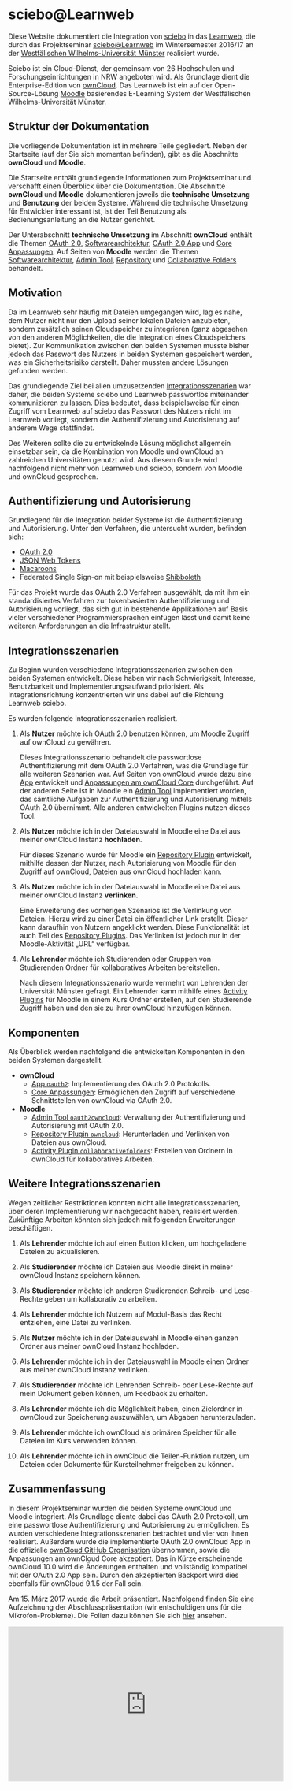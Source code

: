 # sciebo@Learnweb
Diese Website dokumentiert die Integration von [sciebo](https://www.sciebo.de/) in das [Learnweb](https://www.uni-muenster.de/LearnWeb/learnweb2/), die durch das Projektseminar [sciebo@Learnweb](https://www.wi.uni-muenster.de/de/studierende/lehrangebot/227197) im Wintersemester 2016/17 an der [Westfälischen Wilhelms-Universität Münster](http://www.uni-muenster.de/) realisiert wurde.

Sciebo ist ein Cloud-Dienst, der gemeinsam von 26 Hochschulen und Forschungseinrichtungen in NRW angeboten wird. Als Grundlage dient die Enterprise-Edition von [ownCloud](https://owncloud.org/). Das Learnweb ist ein auf der Open-Source-Lösung [Moodle](https://moodle.org/) basierendes E-Learning System der Westfälischen Wilhelms-Universität Münster.

## Struktur der Dokumentation
Die vorliegende Dokumentation ist in mehrere Teile gegliedert. Neben der Startseite (auf der Sie sich momentan befinden), gibt es die Abschnitte **ownCloud** und **Moodle**.

Die Startseite enthält grundlegende Informationen zum Projektseminar und verschafft einen Überblick über die Dokumentation. Die Abschnitte **ownCloud** und **Moodle** dokumentieren jeweils die **technische Umsetzung** und **Benutzung** der beiden Systeme. Während die technische Umsetzung für Entwickler interessant ist, ist der Teil Benutzung als Bedienungsanleitung an die Nutzer gerichtet.

Der Unterabschnitt **technische Umsetzung** im Abschnitt **ownCloud** enthält die Themen [OAuth 2.0](/owncloud/technische-umsetzung/oauth2), [Softwarearchitektur](/owncloud/technische-umsetzung/softwarearchitektur), [OAuth 2.0 App](/owncloud/technische-umsetzung/oauth2-app) und [Core Anpassungen](/owncloud/technische-umsetzung/core-anpassungen). Auf Seiten von **Moodle** werden die Themen [Softwarearchitektur](/moodle/technische-umsetzung/softwarearchitektur), [Admin Tool](/moodle/technische-umsetzung/admin-tool), [Repository](/moodle/technische-umsetzung/repository) und [Collaborative Folders](/moodle/technische-umsetzung/activity) behandelt.

## Motivation
Da im Learnweb sehr häufig mit Dateien umgegangen wird, lag es nahe, dem Nutzer nicht nur den Upload seiner lokalen Dateien anzubieten, sondern zusätzlich seinen Cloudspeicher zu integrieren (ganz abgesehen von den anderen Möglichkeiten, die die Integration eines Cloudspeichers bietet). Zur Kommunikation zwischen den beiden Systemen musste bisher jedoch das Passwort des Nutzers in beiden Systemen gespeichert werden, was ein Sicherheitsrisiko darstellt. Daher mussten andere Lösungen gefunden werden.

Das grundlegende Ziel bei allen umzusetzenden [Integrationsszenarien](#integrationsszenarien) war daher, die beiden Systeme sciebo und Learnweb passwortlos miteinander kommunizieren zu lassen. Dies bedeutet, dass beispielsweise für einen Zugriff vom Learnweb auf sciebo das Passwort des Nutzers nicht im Learnweb vorliegt, sondern die Authentifizierung und Autorisierung auf anderem Wege stattfindet.

Des Weiteren sollte die zu entwickelnde Lösung möglichst allgemein einsetzbar sein, da die Kombination von Moodle und ownCloud an zahlreichen Universitäten genutzt wird. Aus diesem Grunde wird nachfolgend nicht mehr von Learnweb und sciebo, sondern von Moodle und ownCloud gesprochen.

## Authentifizierung und Autorisierung
Grundlegend für die Integration beider Systeme ist die Authentifizierung und Autorisierung. Unter den Verfahren, die untersucht wurden, befinden sich:

* [OAuth 2.0](https://oauth.net/2/)
* [JSON Web Tokens](https://jwt.io/)
* [Macaroons](https://research.google.com/pubs/pub41892.html)
* Federated Single Sign-on mit beispielsweise [Shibboleth](https://shibboleth.net/)

Für das Projekt wurde das OAuth 2.0 Verfahren ausgewählt, da mit ihm ein standardisiertes Verfahren zur tokenbasierten Authentifizierung und
Autorisierung vorliegt, das sich gut in bestehende Applikationen auf Basis vieler verschiedener Programmiersprachen einfügen lässt und damit keine weiteren Anforderungen an die Infrastruktur stellt.

## Integrationsszenarien
Zu Beginn wurden verschiedene Integrationsszenarien zwischen den beiden Systemen entwickelt. Diese haben wir nach Schwierigkeit, Interesse, Benutzbarkeit und Implementierungsaufwand priorisiert. Als Integrationsrichtung konzentrierten wir uns dabei auf die Richtung Learnweb <i class="fa fa-long-arrow-right" aria-hidden="true"></i> sciebo.

Es wurden folgende Integrationsszenarien realisiert.

1. Als **Nutzer** möchte ich OAuth 2.0 benutzen können, um Moodle Zugriff auf ownCloud zu gewähren. <p></p> 
Dieses Integrationsszenario behandelt die passwortlose Authentifizierung mit dem OAuth 2.0 Verfahren, was die Grundlage für alle weiteren Szenarien war. Auf Seiten von ownCloud wurde dazu eine [App](/owncloud/technische-umsetzung/oauth2-app) entwickelt und [Anpassungen am ownCloud Core](owncloud/technische-umsetzung/core-anpassungen) durchgeführt. Auf der anderen Seite ist in Moodle ein [Admin Tool](moodle/technische-umsetzung/admin-tool) implementiert worden, das sämtliche Aufgaben zur Authentifizierung und Autorisierung mittels OAuth 2.0 übernimmt. Alle anderen entwickelten Plugins nutzen dieses Tool.
   
2. Als **Nutzer** möchte ich in der Dateiauswahl in Moodle eine Datei aus meiner ownCloud Instanz **hochladen**. </p></p>
Für dieses Szenario wurde für Moodle ein [Repository Plugin](/moodle/technische-umsetzung/repository) entwickelt, mithilfe dessen der Nutzer, nach Autorisierung von Moodle für den Zugriff auf ownCloud, Dateien aus ownCloud hochladen kann.

3. Als **Nutzer** möchte ich in der Dateiauswahl in Moodle eine Datei aus meiner ownCloud Instanz **verlinken**. </p></p>
Eine Erweiterung des vorherigen Szenarios ist die Verlinkung von Dateien. Hierzu wird zu einer Datei ein öffentlicher Link erstellt. Dieser kann daraufhin von Nutzern angeklickt werden. Diese Funktionalität ist auch Teil des [Repository Plugins](/moodle/technische-umsetzung/repository). Das Verlinken ist
jedoch nur in der Moodle-Aktivität „URL“ verfügbar.

4. Als **Lehrender** möchte ich Studierenden oder Gruppen von Studierenden Ordner für kollaboratives Arbeiten bereitstellen. </p></p>
Nach diesem Integrationsszenario wurde vermehrt von Lehrenden der Universität Münster gefragt. Ein Lehrender kann mithilfe eines [Activity Plugins](moodle/technische-umsetzung/activity) für Moodle in einem Kurs Ordner erstellen, auf den Studierende Zugriff haben und den sie zu ihrer ownCloud hinzufügen können.

## Komponenten
Als Überblick werden nachfolgend die entwickelten Komponenten in den beiden Systemen dargestellt.

* **ownCloud**
	* [App `oauth2`](owncloud/technische-umsetzung/oauth2-app/): Implementierung des OAuth 2.0 Protokolls.
	* [Core Anpassungen](owncloud/technische-umsetzung/core-anpassungen/): Ermöglichen den Zugriff auf verschiedene Schnittstellen von ownCloud via OAuth 2.0.
* **Moodle**
	* [Admin Tool `oauth2owncloud`](moodle/technische-umsetzung/admin-tool): Verwaltung der Authentifizierung und Autorisierung mit OAuth 2.0.
	* [Repository Plugin `owncloud`](moodle/technische-umsetzung/repository): Herunterladen und Verlinken von Dateien aus ownCloud.
	* [Activity Plugin `collaborativefolders`](moodle/technische-umsetzung/activity): Erstellen von Ordnern in ownCloud für kollaboratives Arbeiten.

## Weitere Integrationsszenarien
Wegen zeitlicher Restriktionen konnten nicht alle Integrationsszenarien, über deren Implementierung wir nachgedacht haben, realisiert werden. Zukünftige Arbeiten könnten sich jedoch mit folgenden Erweiterungen beschäftigen.

1. Als **Lehrender** möchte ich auf einen Button klicken, um hochgeladene Dateien zu aktualisieren.

2. Als **Studierender** möchte ich Dateien aus Moodle direkt in meiner ownCloud Instanz speichern können.

3. Als **Studierender** möchte ich anderen Studierenden Schreib- und Lese-Rechte geben um kollaborativ zu arbeiten.

4. Als **Lehrender** möchte ich Nutzern auf Modul-Basis das Recht entziehen, eine Datei zu verlinken.

5. Als **Nutzer** möchte ich in der Dateiauswahl in Moodle einen ganzen Ordner aus meiner ownCloud Instanz hochladen.

6. Als **Lehrender** möchte ich in der Dateiauswahl in Moodle einen Ordner aus meiner ownCloud Instanz verlinken.

7. Als **Studierender** möchte ich Lehrenden Schreib- oder Lese-Rechte auf mein Dokument geben können, um Feedback zu erhalten.

8. Als **Lehrender** möchte ich die Möglichkeit haben, einen Zielordner in ownCloud zur Speicherung auszuwählen, um Abgaben herunterzuladen.

9. Als **Lehrender** möchte ich ownCloud als primären Speicher für alle Dateien im Kurs verwenden können.

10. Als **Lehrender** möchte ich in ownCloud die Teilen-Funktion nutzen, um Dateien oder Dokumente für Kursteilnehmer freigeben zu können.

## Zusammenfassung
In diesem Projektseminar wurden die beiden Systeme ownCloud und Moodle integriert. Als Grundlage diente dabei das OAuth 2.0 Protokoll, um eine passwortlose Authentifizierung und Autorisierung zu ermöglichen. Es wurden verschiedene Integrationsszenarien betrachtet und vier von ihnen realisiert. Außerdem wurde die implementierte OAuth 2.0 ownCloud App in die offizielle [ownCloud GitHub Organisation](https://github.com/owncloud/) übernommen, sowie die Anpassungen am ownCloud Core akzeptiert. Das in Kürze erscheinende ownCloud 10.0 wird die Änderungen enthalten und vollständig kompatibel mit der OAuth 2.0 App sein. Durch den akzeptierten Backport wird dies ebenfalls für ownCloud 9.1.5 der Fall sein.

Am 15. März 2017 wurde die Arbeit präsentiert. Nachfolgend finden Sie eine Aufzeichnung der Abschlusspräsentation (wir entschuldigen uns für die Mikrofon-Probleme). Die Folien dazu können Sie sich [hier](https://pssl16.github.io/abschlusspraesentation/) ansehen.

<div align="center">
	<iframe width="560" height="315" src="https://www.youtube.com/embed/2GYvoP36vFc" frameborder="0" allowfullscreen></iframe>
</div>
